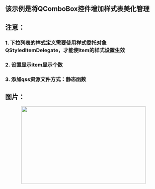 ##  该示例是将QComboBox控件增加样式表美化管理

##  注意：

### 1. 下拉列表的样式定义需要使用样式委托对象QStyledItemDelegate，才能使item的样式设置生效 ##
### 2. 设置显示item显示个数 ##
### 3. 添加qss资源文件方式：静态函数 ##

##  图片：

<div align=center>
<img src="https://github.com/zhaoyuRobotics/QT/blob/master/QssComboBox/QComboBox%E6%A0%B7%E5%BC%8F%E8%A1%A8%E5%AE%9E%E4%BE%8B.PNG" width="400" height="250" align=center/>
</div>
